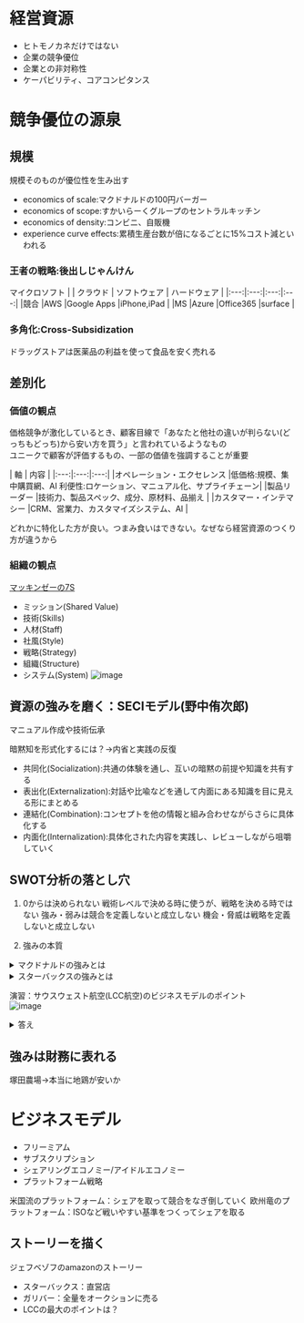 # 経営資源
- ヒトモノカネだけではない
- 企業の競争優位
- 企業との非対称性
- ケーパビリティ、コアコンピタンス

# 競争優位の源泉
## 規模
規模そのものが優位性を生み出す
- economics of scale:マクドナルドの100円バーガー
- economics of scope:すかいらーくグループのセントラルキッチン
- economics of density:コンビニ、自販機
- experience curve effects:累積生産台数が倍になるごとに15%コスト減といわれる

### 王者の戦略:後出しじゃんけん
マイクロソフト
|  | クラウド | ソフトウェア | ハードウェア |
|:---:|:---:|:---:|:---:|
|競合 |AWS |Google Apps |iPhone,iPad |
|MS |Azure |Office365 |surface |

### 多角化:Cross-Subsidization
ドラッグストアは医薬品の利益を使って食品を安く売れる

## 差別化
### 価値の観点
価格競争が激化しているとき、顧客目線で「あなたと他社の違いが判らない(どっちもどっち)から安い方を買う」と言われているようなもの  
ユニークで顧客が評価するもの、一部の価値を強調することが重要  

| 軸 | 内容 |
|:---:|:---:|:---:|
|オペレーション・エクセレンス |低価格:規模、集中購買網、AI 利便性:ロケーション、マニュアル化、サプライチェーン|
|製品リーダー |技術力、製品スペック、成分、原材料、品揃え |
|カスタマー・インテマシー |CRM、営業力、カスタマイズシステム、AI |

どれかに特化した方が良い。つまみ食いはできない。なぜなら経営資源のつくり方が違うから

### 組織の観点
[マッキンゼーの7S](https://www.sbbit.jp/article/cont1/30243)
- ミッション(Shared Value)
- 技術(Skills)
- 人材(Staff)
- 社風(Style)
- 戦略(Strategy)
- 組織(Structure)
- システム(System)
![image](https://github.com/user-attachments/assets/bdb07acd-6671-4488-94b4-f1b1a0ce89c1)

## 資源の強みを磨く：SECIモデル(野中侑次郎)
マニュアル作成や技術伝承

暗黙知を形式化するには？→内省と実践の反復
- 共同化(Socialization):共通の体験を通し、互いの暗黙の前提や知識を共有する
- 表出化(Externalization):対話や比喩などを通して内面にある知識を目に見える形にまとめる
- 連結化(Combination):コンセプトを他の情報と組み合わせながらさらに具体化する
- 内面化(Internalization):具体化された内容を実践し、レビューしながら咀嚼していく

## SWOT分析の落とし穴
1. 0からは決められない
戦術レベルで決める時に使うが、戦略を決める時ではない
強み・弱みは競合を定義しないと成立しない
機会・脅威は戦略を定義しないと成立しない

2. 強みの本質

<details>
<summary>マクドナルドの強みとは</summary>
グローバルサプライチェーン
</details>

<details>
<summary>スターバックスの強みとは</summary>
直営店
</details>

演習：サウスウェスト航空(LCC航空)のビジネスモデルのポイント  
![image](https://github.com/user-attachments/assets/c8d82924-9dd0-491f-9efb-5192b083707f)

<details>
<summary>答え</summary>
[ハブアンドスコープではなくポイントトゥポイント](https://www.sbbit.jp/article/st/121702)
- 地方同士をピストンでつなぐ
- 飛行機の稼働率を上げる
- 空港利用料が安い
</details>

## 強みは財務に表れる
塚田農場→本当に地鶏が安いか

# ビジネスモデル
- フリーミアム
- サブスクリプション
- シェアリングエコノミー/アイドルエコノミー
- プラットフォーム戦略

米国流のプラットフォーム：シェアを取って競合をなぎ倒していく
欧州竜のプラットフォーム：ISOなど戦いやすい基準をつくってシェアを取る

## ストーリーを描く
ジェフベゾフのamazonのストーリー
- スターバックス：直営店
- ガリバー：全量をオークションに売る
- LCCの最大のポイントは？
